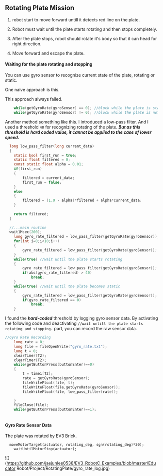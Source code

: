 ## Rotating Plate Mission

1. robot start to move forward untill it detects red line on the plate.

2. Robot must wait until the plate starts rotating and then stops completely.

3. After the plate stops, robot should rotate it's body so that it can head for right direction.

4. Move forward and escape the plate.


#### Waiting for the plate rotating and stopping

You can use gyro sensor to recognize current state of the plate, rotating or static.

One naive approach is this.

This approach always failed. 

```C
	while(getGyroRate(gyroSensor) == 0); //block while the plate is static
	while(getGyroRate(gyroSensor) != 0); //block while the plate is not static
```

Another method something like this. 
I introduced a low-pass filter. 
And I used a threshold `40` for recognizing rotating of the plate. 
***But as this threshold is hard coded value, it cannot be applied to the case of lower speed.***

```C
  long low_pass_filter(long current_data)
  {
  	static bool first_run = true;
  	static float filtered = 0;
  	const static float alpha = 0.01;
  	if(first_run)
  	{
  		filtered = current_data;
  		first_run = false;
  	}
  	else
  	{
  		filtered = (1.0 - alpha)*filtered + alpha*current_data;
  	}
  
  	return filtered;
  }
  
  //...main routine
  wait1Msec(200);
	long gyro_rate_filtered = low_pass_filter(getGyroRate(gyroSensor));
	for(int i=0;i<10;i++)
	{
		gyro_rate_filtered = low_pass_filter(getGyroRate(gyroSensor));
	}
	while(true) //wait until the plate starts rotating
	{
		gyro_rate_filtered = low_pass_filter(getGyroRate(gyroSensor));
		if(abs(gyro_rate_filtered) > 40)
			break;
	}
	while(true) //wait until the plate becomes static
	{
		gyro_rate_filtered = low_pass_filter(getGyroRate(gyroSensor));
		if(gyro_rate_filtered == 0)
			break;
	}
```

I found the ***hard-coded*** threshold by logging gyro sensor data.
By activating the following code and deactivating `//wait untill the plate starts rotating and stopping.` part, you can record the raw sensor data.

``` C
//Gyro Rate Recording
	long rate = 0;
	long file = fileOpenWrite("gyro_rate.txt");
	long t = 0;
	clearTimer(T2);
	clearTimer(T2);
	while(getButtonPress(buttonEnter)==0)
	{
		t = time1[T2];
		rate = getGyroRate(gyroSensor);
		fileWriteFloat(file, t);
		fileWriteFloat(file,getGyroRate(gyroSensor));
		fileWriteFloat(file, low_pass_filter(rate));

	}
	fileClose(file);
	while(getButtonPress(buttonEnter)==1);
	
```

#### Gyro Rate Sensor Data
The plate was rotated by EV3 Brick.

```
  moveMotorTarget(actuator, rotating_deg, sgn(rotating_deg)*30);
	waitUntilMotorStop(actuator);
```

![](https://github.com/jaejunlee0538/EV3_RobotC_Examples/blob/master/Educator Robot/Project/RotatingPlate/gyro_rate_log.jpg)

